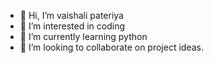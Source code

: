 - 👋 Hi, I’m vaishali pateriya
- 👀 I’m interested in coding
- 🌱 I’m currently learning python
- 💞️ I’m looking to collaborate on project ideas.


